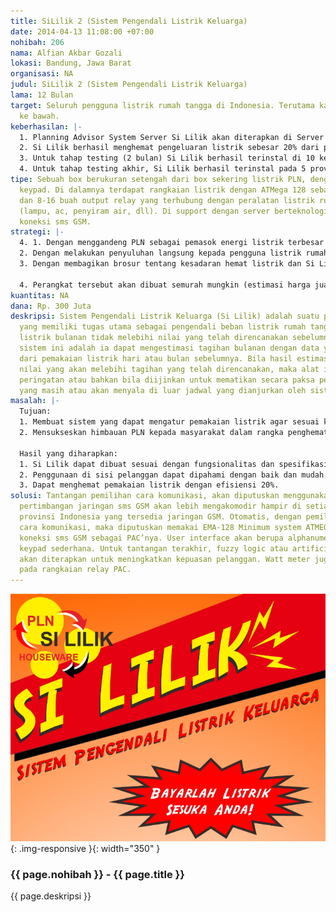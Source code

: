 ```yaml
---
title: SiLilik 2 (Sistem Pengendali Listrik Keluarga)
date: 2014-04-13 11:08:00 +07:00
nohibah: 206
nama: Alfian Akbar Gozali
lokasi: Bandung, Jawa Barat
organisasi: NA
judul: SiLilik 2 (Sistem Pengendali Listrik Keluarga)
lama: 12 Bulan
target: Seluruh pengguna listrik rumah tangga di Indonesia. Terutama kategori menengah
  ke bawah.
keberhasilan: |-
  1. Planning Advisor System Server Si Lilik akan diterapkan di Server PLN atau alternatif lain server (VPS) sendiri.
  2. Si Lilik berhasil menghemat pengeluaran listrik sebesar 20% dari penggunaan biasanya
  3. Untuk tahap testing (2 bulan) Si Lilik berhasil terinstal di 10 kecamatan, satu kecamatan terdiri dari 10 rumah
  4. Untuk tahap testing akhir, Si Lilik berhasil terinstal pada 5 provinsi di Pulau Jawa dan 3 provinsi pulau Sumatra dan Bali
tipe: Sebuah box berukuran setengah dari box sekering listrik PLN, dengan LCD dan
  keypad. Di dalamnya terdapat rangkaian listrik dengan ATMega 128 sebagai PAC-nya
  dan 8-16 buah output relay yang terhubung dengan peralatan listrik rumah tangga
  (lampu, ac, penyiram air, dll). Di support dengan server berteknologi AI dengan
  koneksi sms GSM.
strategi: |-
  4. 1. Dengan menggandeng PLN sebagai pemasok energi listrik terbesar dan milik pemerintah di Indonesia
  2. Dengan melakukan penyuluhan langsung kepada pengguna listrik rumah tangga
  3. Dengan membagikan brosur tentang kesadaran hemat listrik dan Si Lilik.

  4. Perangkat tersebut akan dibuat semurah mungkin (estimasi harga jual perangkat sekitar 200 ribu). Yang nantinya akan dibebankan pada subsidi dari pemerintah dan cicilan abonemen selama 2 tahun (agar cicilan sekecil mungkin). Jika memungkinkan, Si Lilik akan digratiskan dengan support pemerintah dan PLN.
kuantitas: NA
dana: Rp. 300 Juta
deskripsi: Sistem Pengendali Listrik Keluarga (Si Lilik) adalah suatu perangkat pintar
  yang memiliki tugas utama sebagai pengendali beban listrik rumah tangga agar tagihan
  listrik bulanan tidak melebihi nilai yang telah direncanakan sebelumnya. Kepandaian
  sistem ini adalah ia dapat mengestimasi tagihan bulanan dengan data yang diambil
  dari pemakaian listrik hari atau bulan sebelumnya. Bila hasil estimasi menunjukkan
  nilai yang akan melebihi tagihan yang telah direncanakan, maka alat ini akan memberikan
  peringatan atau bahkan bila diijinkan untuk mematikan secara paksa peralatan listrik
  yang masih atau akan menyala di luar jadwal yang dianjurkan oleh sistem.
masalah: |-
  Tujuan:
  1. Membuat sistem yang dapat mengatur pemakaian listrik agar sesuai keinginan pelanggan PLN.
  2. Mensukseskan himbauan PLN kepada masyarakat dalam rangka penghematan listrik.

  Hasil yang diharapkan:
  1. Si Lilik dapat dibuat sesuai dengan fungsionalitas dan spesifikasi yang telah ditentukan sebelumnya.
  2. Penggunaan di sisi pelanggan dapat dipahami dengan baik dan mudah.
  3. Dapat menghemat pemakaian listrik dengan efisiensi 20%.
solusi: Tantangan pemilihan cara komunikasi, akan diputuskan menggunakan sms dengan
  pertimbangan jaringan sms GSM akan lebih mengakomodir hampir di setiap tempat di
  provinsi Indonesia yang tersedia jaringan GSM. Otomatis, dengan pemilihan sms sebagai
  cara komunikasi, maka diputuskan memakai EMA-128 Minimum system ATMEGA128 dengan
  koneksi sms GSM sebagai PAC’nya. User interface akan berupa alphanumeric LCD dan
  keypad sederhana. Untuk tantangan terakhir, fuzzy logic atau artificial neural network
  akan diterapkan untuk meningkatkan kepuasan pelanggan. Watt meter juga akan diterapkan
  pada rangkaian relay PAC.
---
```


![206](/static/img/hibahcms/206.png){: .img-responsive }{: width="350" }

### {{ page.nohibah }} - {{ page.title }}

{{ page.deskripsi }}
